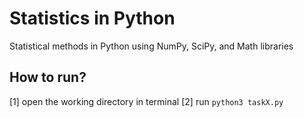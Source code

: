 # Statistics in Python
Statistical methods in Python using NumPy, SciPy, and Math libraries 

## How to run?
[1] open the working directory in terminal
[2] run ```python3 taskX.py```
